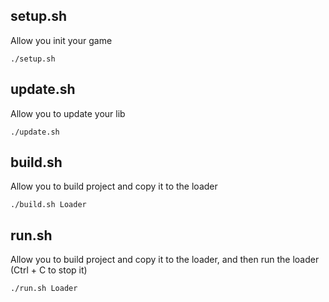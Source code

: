 ## setup.sh

Allow you init your game

```shell
./setup.sh
```

## update.sh

Allow you to update your lib

```shell
./update.sh
```

## build.sh

Allow you to build project and copy it to the loader

```shell
./build.sh Loader
```

## run.sh

Allow you to build project and copy it to the loader, and then run the loader (Ctrl + C to stop it)

```shell
./run.sh Loader
```